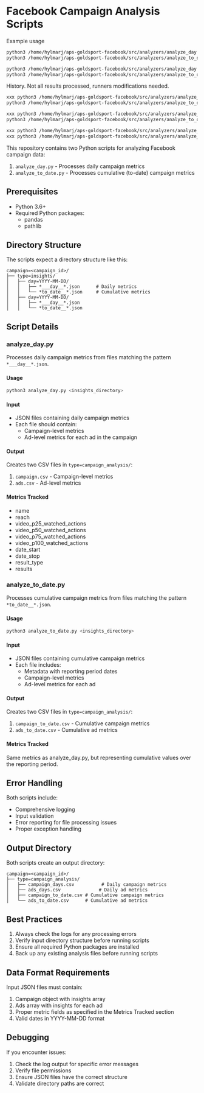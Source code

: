 # Facebook Campaign Analysis Scripts

Example usage

```bash
python3 /home/hylmarj/aps-goldsport-facebook/src/analyzers/analyze_day.py $HOME/aps-goldsport-facebook/_scratch/campaign=adult_ski_beginner__traffic__120215321990480063/type=insights
python3 /home/hylmarj/aps-goldsport-facebook/src/analyzers/analyze_to_date.py $HOME/aps-goldsport-facebook/_scratch/campaign=adult_ski_beginner__traffic__120215321990480063/type=insights

python3 /home/hylmarj/aps-goldsport-facebook/src/analyzers/analyze_day.py $HOME/aps-goldsport-facebook/_scratch/campaign=families_with_children__traffic__120215323827970063/type=insights
python3 /home/hylmarj/aps-goldsport-facebook/src/analyzers/analyze_to_date.py $HOME/aps-goldsport-facebook/_scratch/campaign=families_with_children__traffic__120215323827970063/type=insights
```

History. Not all results processed, runners modifications needed.

```bash
xxx python3 /home/hylmarj/aps-goldsport-facebook/src/analyzers/analyze_day.py $HOME/aps-goldsport-facebook/_scratch/campaign=dual_interest_winter_sports__awareness__120214867158120063/type=insights
python3 /home/hylmarj/aps-goldsport-facebook/src/analyzers/analyze_to_date.py $HOME/aps-goldsport-facebook/_scratch/campaign=dual_interest_winter_sports__awareness__120214867158120063/type=insights

xxx python3 /home/hylmarj/aps-goldsport-facebook/src/analyzers/analyze_day.py $HOME/aps-goldsport-facebook/_scratch/campaign=ski_instructors_are_waiting_for_you__awareness__120214861308510063/type=insights
python3 /home/hylmarj/aps-goldsport-facebook/src/analyzers/analyze_to_date.py $HOME/aps-goldsport-facebook/_scratch/campaign=ski_instructors_are_waiting_for_you__awareness__120214861308510063/type=insights

xxx python3 /home/hylmarj/aps-goldsport-facebook/src/analyzers/analyze_day.py $HOME/aps-goldsport-facebook/_scratch/campaign=hug_our_bear_brumik__awareness__120214866537440063/type=insights
xxx python3 /home/hylmarj/aps-goldsport-facebook/src/analyzers/analyze_to_date.py $HOME/aps-goldsport-facebook/_scratch/campaign=hug_our_bear_brumik__awareness__120214866537440063/type=insights

```

This repository contains two Python scripts for analyzing Facebook campaign data:
1. `analyze_day.py` - Processes daily campaign metrics
2. `analyze_to_date.py` - Processes cumulative (to-date) campaign metrics

## Prerequisites

- Python 3.6+
- Required Python packages:
  - pandas
  - pathlib

## Directory Structure

The scripts expect a directory structure like this:

```
campaign=<campaign_id>/
├── type=insights/
│   ├── day=YYYY-MM-DD/
│   │   ├── *___day__*.json      # Daily metrics
│   │   └── *to_date__*.json     # Cumulative metrics
│   ├── day=YYYY-MM-DD/
│   │   ├── *___day__*.json
│   │   └── *to_date__*.json
```

## Script Details

### analyze_day.py

Processes daily campaign metrics from files matching the pattern `*___day__*.json`.

#### Usage
```bash
python3 analyze_day.py <insights_directory>
```

#### Input
- JSON files containing daily campaign metrics
- Each file should contain:
  - Campaign-level metrics
  - Ad-level metrics for each ad in the campaign

#### Output
Creates two CSV files in `type=campaign_analysis/`:
1. `campaign.csv` - Campaign-level metrics
2. `ads.csv` - Ad-level metrics

#### Metrics Tracked
- name
- reach
- video_p25_watched_actions
- video_p50_watched_actions
- video_p75_watched_actions
- video_p100_watched_actions
- date_start
- date_stop
- result_type
- results

### analyze_to_date.py

Processes cumulative campaign metrics from files matching the pattern `*to_date__*.json`.

#### Usage
```bash
python3 analyze_to_date.py <insights_directory>
```

#### Input
- JSON files containing cumulative campaign metrics
- Each file includes:
  - Metadata with reporting period dates
  - Campaign-level metrics
  - Ad-level metrics for each ad

#### Output
Creates two CSV files in `type=campaign_analysis/`:
1. `campaign_to_date.csv` - Cumulative campaign metrics
2. `ads_to_date.csv` - Cumulative ad metrics

#### Metrics Tracked
Same metrics as analyze_day.py, but representing cumulative values over the reporting period.

## Error Handling

Both scripts include:
- Comprehensive logging
- Input validation
- Error reporting for file processing issues
- Proper exception handling

## Output Directory

Both scripts create an output directory:
```
campaign=<campaign_id>/
├── type=campaign_analysis/
│   ├── campaign_days.csv          # Daily campaign metrics
│   ├── ads_days.csv              # Daily ad metrics
│   ├── campaign_to_date.csv # Cumulative campaign metrics
│   └── ads_to_date.csv      # Cumulative ad metrics
```

## Best Practices

1. Always check the logs for any processing errors
2. Verify input directory structure before running scripts
3. Ensure all required Python packages are installed
4. Back up any existing analysis files before running scripts

## Data Format Requirements

Input JSON files must contain:
1. Campaign object with insights array
2. Ads array with insights for each ad
3. Proper metric fields as specified in the Metrics Tracked section
4. Valid dates in YYYY-MM-DD format

## Debugging

If you encounter issues:
1. Check the log output for specific error messages
2. Verify file permissions
3. Ensure JSON files have the correct structure
4. Validate directory paths are correct